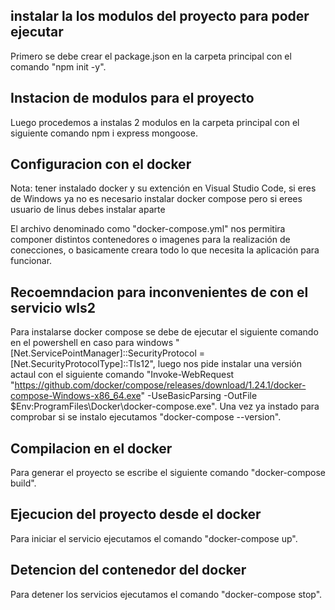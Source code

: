 ## instalar la los modulos del proyecto para poder ejecutar

Primero se debe crear el package.json en la carpeta principal con el comando "npm init -y".
## Instacion de modulos para el proyecto
Luego procedemos a instalas 2 modulos en la carpeta principal con el siguiente comando 
npm i express mongoose.
## Configuracion con el docker
Nota: tener instalado docker y su extención en Visual Studio Code, si eres de Windows ya no  es necesario instalar docker compose pero si erees usuario de linus debes instalar aparte

El archivo denominado como "docker-compose.yml" nos permitira componer distintos contenedores o imagenes para la realización de conecciones, o basicamente creara todo lo que necesita la aplicación para funcionar.

## Recoemndacion para inconvenientes de con el servicio wls2
Para instalarse docker compose se debe de ejecutar el siguiente comando en el powershell en caso para windows  "[Net.ServicePointManager]::SecurityProtocol = [Net.SecurityProtocolType]::Tls12", luego nos pide instalar una versión actaul con el siguiente comando "Invoke-WebRequest "https://github.com/docker/compose/releases/download/1.24.1/docker-compose-Windows-x86_64.exe" -UseBasicParsing -OutFile $Env:ProgramFiles\Docker\docker-compose.exe". Una vez ya instado para comprobar si se instalo ejecutamos "docker-compose --version".
## Compilacion  en el docker
Para generar el proyecto se escribe el siguiente comando "docker-compose build".
## Ejecucion del proyecto desde el docker
Para iniciar el servicio ejecutamos el comando "docker-compose up".
## Detencion del contenedor del docker
Para detener los servicios ejecutamos el comando "docker-compose stop".
